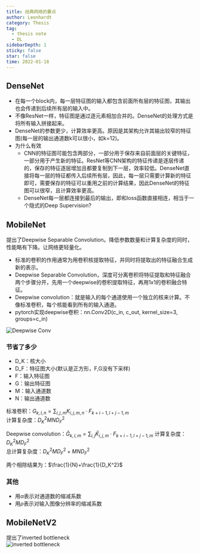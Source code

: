 ```yaml
---
title: 经典网络的要点
author: Leonhardt
category: Thesis
tag:
  - thesis note
  - DL
sidebarDepth: 1
sticky: false
star: false
time: 2022-01-18
---
```


## DenseNet
- 在每一个block内，每一层特征图的输入都包含前面所有层的特征图，其输出也会传递到后续所有层的输入中。
- 不像ResNet一样，特征图是通过逐元素相加合并的。DenseNet的处理方式是将所有输入拼接起来。
- DenseNet的参数更少，计算效率更高。原因是其架构允许其输出较窄的特征图(每一层的输出通道数k可以很小，如k=12)。
- 为什么有效
    - CNN的特征图可能包含两部分，一部分用于保存来自前面层的关键特征，一部分用于产生新的特征。ResNet等CNN架构的特征传递是逐层传递的，保存的特征逐层增加且都要复制到下一层，效率较低。DenseNet直接将每一层的特征都传入后续所有层，因此，每一层只需要计算新的特征即可，需要保存的特征可以重用之前的计算结果，因此DenseNet的特征图可以很窄，且计算效率更高。
    - DenseNet每一层都连接到最后的输出，即和loss函数直接相连，相当于一个隐式的Deep Supervision?

## MobileNet
提出了Deepwise Separable Convolution。降低参数数量和计算复杂度的同时，性能略有下降。让网络更轻量化。  

- 标准的卷积的作用通常为用卷积核提取特征，并同时将提取出的特征融合生成新的表示。
- Deepwise Separable Convolution，深度可分离卷积将特征提取和特征融合两个步骤分开，先用一个deepwise的卷积提取特征，再用1x1的卷积融合特征。
- Deepwise convolution：就是输入的每个通道使用一个独立的核来计算。不像标准卷积，每个核能看到所有的输入通道。
- pytorch实现deepwise卷积：nn.Conv2D(c_in, c_out, kernel_size=3, groups=c_in)

![Deepwise Conv](/assets/thesis/MobileNet01.png)

### 节省了多少
- D_K：核大小
- D_F：特征图大小(默认是正方形，F,G没有下采样)
- F：输入特征图
- G：输出特征图
- M：输入通道数
- N：输出通道数

标准卷积：$G_{k,l,n}=\sum_{i,j,m}K_{i,j,m,n} \cdot F_{k+i-1,l+j-1,m}$  
计算复杂度：$D_K^2MND_F^2$  

Deepwise convolution：$\hat G_{k,l,m}=\sum_{i,j}\hat K_{i,j,m} \cdot F_{k+i-1,l+j-1,m}$
计算复杂度：$D_K^2MD_F^2$  
总计算复杂度：$D_K^2MD_F^2+MND_F^2$  

两个相除结果为：$\frac{1}{N}+\frac{1}{D_K^2}$

### 其他
- 用$\alpha$表示对通道数的缩减系数
- 用$\rho$表示对输入图像分辨率的缩减系数

## MobileNetV2
提出了inverted bottleneck  
![inverted bottleneck](/assets/thesis/InvertedBottleneck.png)

